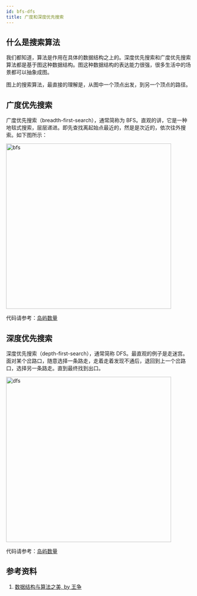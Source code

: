 ```yaml
---
id: bfs-dfs
title: 广度和深度优先搜索
---
```


## 什么是搜索算法

我们都知道，算法是作用在具体的数据结构之上的。深度优先搜索和广度优先搜索算法都是基于图这种数据结构。图这种数据结构的表达能力很强，很多生活中的场景都可以抽象成图。

图上的搜索算法，最直接的理解是，从图中一个顶点出发，到另一个顶点的路径。

## 广度优先搜索

广度优先搜索（breadth-first-search），通常简称为 BFS。直观的讲，它是一种地毯式搜索，层层递进。即先查找离起始点最近的，然是是次近的，依次往外搜索。如下图所示：

<Img src='https://cosmos-x.oss-cn-hangzhou.aliyuncs.com/bfs.png' alt='bfs' width="450"/>

代码请参考：[岛屿数量](/docs/algorithm/6.graph/number-of-islands#bfs)

## 深度优先搜索

深度优先搜索（depth-first-search），通常简称 DFS。最直观的例子是走迷宫。面对某个岔路口，随意选择一条路走，走着走着发现不通后，退回到上一个岔路口，选择另一条路走。直到最终找到出口。

<Img src='https://cosmos-x.oss-cn-hangzhou.aliyuncs.com/dfs.png' alt='dfs' width="450"/>

代码请参考：[岛屿数量](/docs/algorithm/6.graph/number-of-islands#dfs)

## 参考资料

1. [数据结构与算法之美, by 王争](https://time.geekbang.org/column/intro/126)
